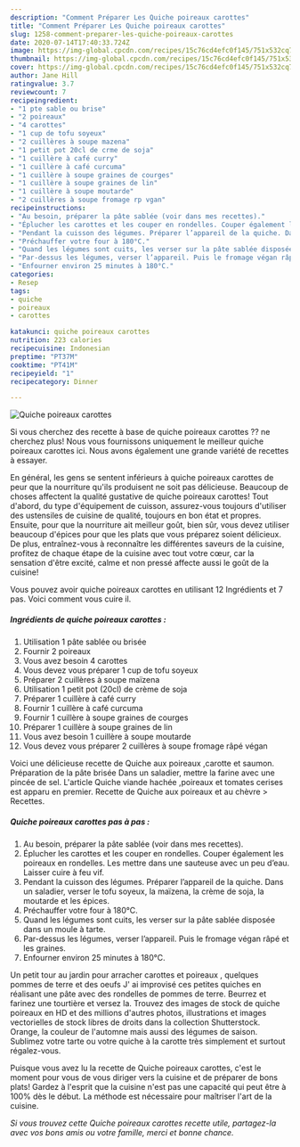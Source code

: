 ```yaml
---
description: "Comment Préparer Les Quiche poireaux carottes"
title: "Comment Préparer Les Quiche poireaux carottes"
slug: 1258-comment-preparer-les-quiche-poireaux-carottes
date: 2020-07-14T17:40:33.724Z
image: https://img-global.cpcdn.com/recipes/15c76cd4efc0f145/751x532cq70/quiche-poireaux-carottes-photo-principale-de-la-recette.jpg
thumbnail: https://img-global.cpcdn.com/recipes/15c76cd4efc0f145/751x532cq70/quiche-poireaux-carottes-photo-principale-de-la-recette.jpg
cover: https://img-global.cpcdn.com/recipes/15c76cd4efc0f145/751x532cq70/quiche-poireaux-carottes-photo-principale-de-la-recette.jpg
author: Jane Hill
ratingvalue: 3.7
reviewcount: 7
recipeingredient:
- "1 pte sable ou brise"
- "2 poireaux"
- "4 carottes"
- "1 cup de tofu soyeux"
- "2 cuillères à soupe mazena"
- "1 petit pot 20cl de crme de soja"
- "1 cuillère à café curry"
- "1 cuillère à café curcuma"
- "1 cuillère à soupe graines de courges"
- "1 cuillère à soupe graines de lin"
- "1 cuillère à soupe moutarde"
- "2 cuillères à soupe fromage rp vgan"
recipeinstructions:
- "Au besoin, préparer la pâte sablée (voir dans mes recettes)."
- "Éplucher les carottes et les couper en rondelles. Couper également les poireaux en rondelles. Les mettre dans une sauteuse avec un peu d’eau. Laisser cuire à feu vif."
- "Pendant la cuisson des légumes. Préparer l’appareil de la quiche. Dans un saladier, verser le tofu soyeux, la maïzena, la crème de soja, la moutarde et les épices."
- "Préchauffer votre four à 180°C."
- "Quand les légumes sont cuits, les verser sur la pâte sablée disposée dans un moule à tarte."
- "Par-dessus les légumes, verser l’appareil. Puis le fromage végan râpé et les graines."
- "Enfourner environ 25 minutes à 180°C."
categories:
- Resep
tags:
- quiche
- poireaux
- carottes

katakunci: quiche poireaux carottes 
nutrition: 223 calories
recipecuisine: Indonesian
preptime: "PT37M"
cooktime: "PT41M"
recipeyield: "1"
recipecategory: Dinner

---
```



![Quiche poireaux carottes](https://img-global.cpcdn.com/recipes/15c76cd4efc0f145/751x532cq70/quiche-poireaux-carottes-photo-principale-de-la-recette.jpg)

Si vous cherchez des recette à base de quiche poireaux carottes ?? ne cherchez plus! Nous vous fournissons uniquement le meilleur quiche poireaux carottes ici. Nous avons également une grande variété de recettes à essayer.

En général, les gens se sentent inférieurs à quiche poireaux carottes de peur que la nourriture qu'ils produisent ne soit pas délicieuse. Beaucoup de choses affectent la qualité gustative de quiche poireaux carottes! Tout d'abord, du type d'équipement de cuisson, assurez-vous toujours d'utiliser des ustensiles de cuisine de qualité, toujours en bon état et propres. Ensuite, pour que la nourriture ait meilleur goût, bien sûr, vous devez utiliser beaucoup d'épices pour que les plats que vous préparez soient délicieux. De plus, entraînez-vous à reconnaître les différentes saveurs de la cuisine, profitez de chaque étape de la cuisine avec tout votre cœur, car la sensation d'être excité, calme et non pressé affecte aussi le goût de la cuisine!

<!--inarticleads1-->

Vous pouvez avoir quiche poireaux carottes en utilisant 12 Ingrédients et 7 pas. Voici comment vous cuire il.

##### Ingrédients de quiche poireaux carottes :

1. Utilisation 1 pâte sablée ou brisée
1. Fournir 2 poireaux
1. Vous avez besoin 4 carottes
1. Vous devez vous préparer 1 cup de tofu soyeux
1. Préparer 2 cuillères à soupe maïzena
1. Utilisation 1 petit pot (20cl) de crème de soja
1. Préparer 1 cuillère à café curry
1. Fournir 1 cuillère à café curcuma
1. Fournir 1 cuillère à soupe graines de courges
1. Préparer 1 cuillère à soupe graines de lin
1. Vous avez besoin 1 cuillère à soupe moutarde
1. Vous devez vous préparer 2 cuillères à soupe fromage râpé végan


Voici une délicieuse recette de Quiche aux poireaux ,carotte et saumon. Préparation de la pâte brisée Dans un saladier, mettre la farine avec une pincée de sel. L&#39;article Quiche viande hachée ,poireaux et tomates cerises est apparu en premier. Recette de Quiche aux poireaux et au chèvre &gt; Recettes. 

<!--inarticleads2-->

##### Quiche poireaux carottes pas à pas :

1. Au besoin, préparer la pâte sablée (voir dans mes recettes).
1. Éplucher les carottes et les couper en rondelles. Couper également les poireaux en rondelles. Les mettre dans une sauteuse avec un peu d’eau. Laisser cuire à feu vif.
1. Pendant la cuisson des légumes. Préparer l’appareil de la quiche. Dans un saladier, verser le tofu soyeux, la maïzena, la crème de soja, la moutarde et les épices.
1. Préchauffer votre four à 180°C.
1. Quand les légumes sont cuits, les verser sur la pâte sablée disposée dans un moule à tarte.
1. Par-dessus les légumes, verser l’appareil. Puis le fromage végan râpé et les graines.
1. Enfourner environ 25 minutes à 180°C.


Un petit tour au jardin pour arracher carottes et poireaux , quelques pommes de terre et des oeufs J&#39; ai improvisé ces petites quiches en réalisant une pâte avec des rondelles de pommes de terre. Beurrez et farinez une tourtière et versez la. Trouvez des images de stock de quiche poireaux en HD et des millions d&#39;autres photos, illustrations et images vectorielles de stock libres de droits dans la collection Shutterstock. Orange, la couleur de l&#39;automne mais aussi des légumes de saison. Sublimez votre tarte ou votre quiche à la carotte très simplement et surtout régalez-vous. 

<!--inarticleads1-->

<p>
Puisque vous avez lu la recette de Quiche poireaux carottes, c'est le moment pour vous de vous diriger vers la cuisine et de préparer de bons plats! Gardez à l'esprit que la cuisine n'est pas une capacité qui peut être à 100% dès le début. La méthode est nécessaire pour maîtriser l'art de la cuisine.
</p>

<p>
<i>Si vous trouvez cette Quiche poireaux carottes recette utile, partagez-la avec vos bons amis ou votre famille, merci et bonne chance.</i>
</p>
